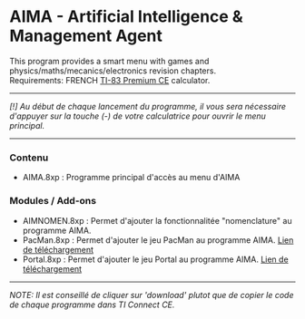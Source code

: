# AIMA - Artificial Intelligence & Management Agent
This program provides a smart menu with games and physics/maths/mecanics/electronics revision chapters.
<br/>Requirements: FRENCH <a href="https://education.ti.com/fr/france/products/calculatrices-graphiques/ti-83-premium-ce/tabs/overview">TI-83 Premium CE</a> calculator.
<hr/>
<i>[!] Au début de chaque lancement du programme, il vous sera nécessaire d'appuyer sur la touche (-) de votre calculatrice pour ouvrir le menu principal.</i>
<hr/>
<h3>Contenu</h3>
<ul>
<li>AIMA.8xp : Programme principal d'accès au menu d'AIMA</li>
</ul>
<h3>Modules / Add-ons</h3>
<ul>
<li>AIMNOMEN.8xp : Permet d'ajouter la fonctionnalitée "nomenclature" au programme AIMA.</li>
<li>PacMan.8xp : Permet d'ajouter le jeu PacMan au programme AIMA. <a href="https://tiplanet.org/forum/archives_voir.php?id=235053" target="_blank">Lien de téléchargement</a></li>
<li>Portal.8xp : Permet d'ajouter le jeu Portal au programme AIMA. <a href="https://tiplanet.org/forum/archives_voir.php?id=234727" target="_blank">Lien de téléchargement</a></li>
</ul>
<hr/>
<i>NOTE: Il est conseillé de cliquer sur 'download' plutot que de copier le code de chaque programme dans TI Connect CE.</i>

